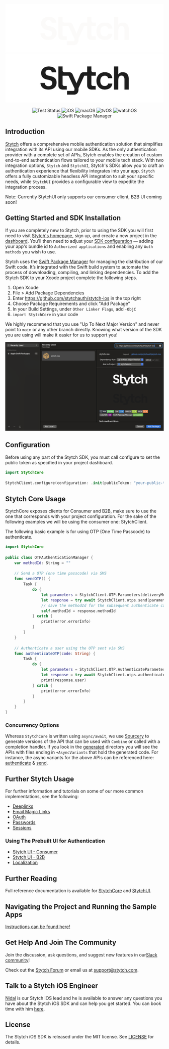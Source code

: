 <div align=center>

![Stytch iOS SDK](Resources/Assets/stytch-dark.png#gh-dark-mode-only)
![Stytch iOS SDK](Resources/Assets/stytch-light.png#gh-light-mode-only)

![Test Status](https://github.com/stytchauth/stytch-ios/actions/workflows/test.yml/badge.svg)
![iOS](https://img.shields.io/badge/iOS-15.0-blue) ![macOS](https://img.shields.io/badge/macOS-12.0-green) ![tvOS](https://img.shields.io/badge/tvOS-15.0-orange) ![watchOS](https://img.shields.io/badge/watchOS-8.0-purple)
![Swift Package Manager](https://img.shields.io/badge/Swift_Package_Manager-compatible-4BC51D)

</div>

## Introduction
[Stytch](https://stytch.com) offers a comprehensive mobile authentication solution that simplifies integration with its API using our mobile SDKs. As the only authentication provider with a complete set of APIs, Stytch enables the creation of custom end-to-end authentication flows tailored to your mobile tech stack. With two integration options, `Stytch` and `StytchUI`, Stytch's SDKs allow you to craft an authentication experience that flexibility integrates into your app. `Stytch` offers a fully customizable headless API integration to suit your specific needs, while `StytchUI` provides a configurable view to expedite the integration process.

Note: Currently StytchUI only supports our consumer client, B2B UI coming soon! 

## Getting Started and SDK Installation

If you are completely new to Stytch, prior to using the SDK you will first need to visit [Stytch's homepage](https://stytch.com), sign up, and create a new project in the [dashboard](https://stytch.com/dashboard/home). You'll then need to adjust your [SDK configuration](https://stytch.com/dashboard/sdk-configuration) — adding your app's bundle id to `Authorized applications` and enabling any `Auth methods` you wish to use.

Stytch uses the [Swift Package Manager](https://www.swift.org/package-manager/) for managing the distribution of our Swift code. It’s integrated with the Swift build system to automate the process of downloading, compiling, and linking dependencies. To add the Stytch SDK to your Xcode project complete the following steps.

1. Open Xcode
2. File > Add Package Dependencies
3. Enter https://github.com/stytchauth/stytch-ios in the top right
4. Choose Package Requirements and click "Add Package"
5. In your Build Settings, under `Other Linker Flags`, add `-ObjC`
6. `import StytchCore` in your code

We highly recommend that you use "Up To Next Major Version" and never point to `main` or any other branch directly. Knowing what version of the SDK you are using will make it easier for us to support you!

![package-installation](tutorials/assets/package-installation.png)

## Configuration

Before using any part of the Stytch SDK, you must call configure to set the public token as specified in your project dashboard.

``` swift
import StytchCore

StytchClient.configure(configuration: .init(publicToken: "your-public-token"))
```

## Stytch Core Usage

StytchCore exposes clients for Consumer and B2B, make sure to use the one that corresponds with your project configuration. For the sake of the following examples we will be using the consumer one: StytchClient.

The following basic example is for using OTP (One Time Passcode) to authenticate.

``` swift
import StytchCore

public class OTPAuthenticationManager {
    var methodId: String = ""

    // Send a OTP (one time passcode) via SMS
    func sendOTP() {
        Task {
            do {
                let parameters = StytchClient.OTP.Parameters(deliveryMethod: .sms(phoneNumber: "+12125551234"))
                let response = try await StytchClient.otps.send(parameters: parameters)
                // save the methodId for the subsequent authenticate call
                self.methodId = response.methodId
            } catch {
                print(error.errorInfo)
            }
        }
    }
    
    // Authenticate a user using the OTP sent via SMS
    func authenticateOTP(code: String) {
        Task {
            do {
                let parameters = StytchClient.OTP.AuthenticateParameters(code: code, methodId: methodId)
                let response = try await StytchClient.otps.authenticate(parameters: parameters)
                print(response.user)
            } catch {
                print(error.errorInfo)
            }
        }
    }
}
```

### Concurrency Options
Whereas `StytchCore` is written using `async/await`, we use [Sourcery](https://github.com/krzysztofzablocki/Sourcery) to generate versions of the API that can be used with `Combine` or called with a completion handler. If you look in the [generated](/Sources/StytchCore/Generated/) directory you will see the APIs with files ending in `+AsyncVariants` that hold the generated code. For instance, the async variants for the above APIs can be referenced here: [authenticate](/Sources/StytchCore/Generated/StytchClient.OTP.authenticate+AsyncVariants.generated.swift) & [send](/Sources/StytchCore/Generated/StytchClient.OTP.send+AsyncVariants.generated.swift).

## Further Stytch Usage
For further information and tutorials on some of our more common implementations, see the following:
* [Deeplinks](./tutorials/Deeplinks.md)
* [Email Magic Links](./tutorials/EmailMagicLinks.md)
* [OAuth](./tutorials/OAuth.md)
* [Passwords](./tutorials/Passwords.md)
* [Sessions](./tutorials/Sessions.md)

### Using The Prebuilt UI for Authentication
* [Stytch UI - Consumer](./tutorials/UI.md)
* [Stytch UI - B2B](./tutorials/B2B-UI.md)
* [Localization](./tutorials/Localization.md)

## Further Reading

Full reference documentation is available for [StytchCore](https://stytchauth.github.io/stytch-ios/main/StytchCore/documentation/stytchcore/) and [StytchUI](https://stytchauth.github.io/stytch-ios/main/StytchUI/documentation/stytchui/).

## Navigating the Project and Running the Sample Apps
[Instructions can be found here!](./tutorials/NavigatingTheProject.md)

## Get Help And Join The Community

Join the discussion, ask questions, and suggest new features in our ​[Slack community](https://stytch.com/docs/resources/support/overview)!

Check out the [Stytch Forum](https://forum.stytch.com/) or email us at [support@stytch.com](mailto:support@stytch.com).

## Talk to a Stytch iOS Engineer

[Nidal](https://www.linkedin.com/in/nidal-fakhouri/) is our Stytch iOS lead and he is available to answer any questions you have about the Stytch iOS SDK and can help you get started. You can book time with him [here](https://calendly.com/nfakhouri-stytch/30min).

## License

The Stytch iOS SDK is released under the MIT license. See [LICENSE](LICENSE) for details.
